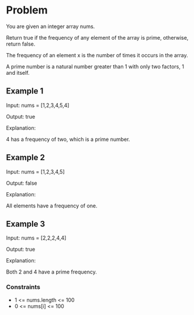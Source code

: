 # Problem

You are given an integer array nums.

Return true if the frequency of any element of the array is prime, otherwise, return false.

The frequency of an element x is the number of times it occurs in the array.

A prime number is a natural number greater than 1 with only two factors, 1 and itself.

## Example 1

Input: nums = [1,2,3,4,5,4]

Output: true

Explanation:

4 has a frequency of two, which is a prime number.

## Example 2

Input: nums = [1,2,3,4,5]

Output: false

Explanation:

All elements have a frequency of one.

## Example 3

Input: nums = [2,2,2,4,4]

Output: true

Explanation:

Both 2 and 4 have a prime frequency.

### Constraints

- 1 <= nums.length <= 100
- 0 <= nums[i] <= 100
